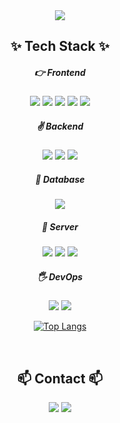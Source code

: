 
<div align="center">
  <img src="https://capsule-render.vercel.app/api?type=venom&color=gradient&height=200&section=header&text=Welcome%20to%20moonjung's%20GitHub%20👋&animation=twinkling&fontSize=35&fontColor=000000" />
</div>


<h2 align="center">✨ Tech Stack ✨</h3>

<h5 align="center"> 👉 Frontend</h5>
<div align=center> 
  <img src="https://img.shields.io/badge/html5-E34F26?style=flat-square&logo=html5&logoColor=white">
  <img src="https://img.shields.io/badge/css-1572B6?style=flat-square&logo=css3&logoColor=white">
  <img src="https://img.shields.io/badge/javascript-F7DF1E?style=flat-square&logo=javascript&logoColor=black">
  <img src="https://img.shields.io/badge/jquery-0769AD?style=flat-square&logo=jquery&logoColor=white">
  <img src="https://img.shields.io/badge/vue.js-4FC08D?style=flat-square&logo=vue.js&logoColor=white">
</div>

<h5 align="center">✌ Backend</h5>
<div align=center> 
  <img src="https://img.shields.io/badge/java-007396?style=flat-square&logo=java&logoColor=white">
  <img src="https://img.shields.io/badge/spring-6DB33F?style=flat-square&logo=spring&logoColor=white">
  <img src="https://img.shields.io/badge/springboot-6DB33F?style=flat-square&logo=springboot&logoColor=white">
</div>

<h5 align="center">🤟 Database</h5>
<div align=center> 
  <img src="https://img.shields.io/badge/mysql-4479A1?style=flat-square&logo=mysql&logoColor=white">
</div>

<h5 align="center">🖖 Server</h5>
<div align=center> 
  <img src="https://img.shields.io/badge/amazonaws-232F3E?style=flat-square&logo=amazonaws&logoColor=white">
  <img src="https://img.shields.io/badge/linux-FCC624?style=flat-square&logo=linux&logoColor=black">
  <img src="https://img.shields.io/badge/apache tomcat-F8DC75?style=flat-square&logo=apachetomcat&logoColor=white">
</div>

<h5 align="center">🖐 DevOps</h5>
<div align=center> 
  <img src="https://img.shields.io/badge/docker-%230db7ed.svg?style=flat-square&logo=docker&logoColor=white">
  <img src="https://img.shields.io/badge/github-181717?style=flat-square&logo=github&logoColor=white">
</div>
<div align="center">
  
  [![Top Langs](https://github-readme-stats.vercel.app/api/top-langs/?username=moonjungkimm&layout=compact)](https://github.com/delay-100/github-readme-stats)
  
</div>
<br>

<h2 align="center">📫 Contact 📫</h3>


<div align="center">
  <a href="https://low-approval-845.notion.site/Minimal-Designer-Resume-a366ea4339dd46fbbc846946156a6a95?pvs=4"><img src="https://img.shields.io/badge/Notion-000000?style=for-the-badge&logo=notion&logoColor=white" /></a>
  <a href="mailto:moon_d_2@naver.com"><img src="https://img.shields.io/badge/moon_d_2@naver.com-03C75A?style=for-the-badge&logo=Mail&logoColor=white"/></a>
</div>




<!--
**moonjungkimm/moonjungkimm** is a ✨ _special_ ✨ repository because its `README.md` (this file) appears on your GitHub profile.

Here are some ideas to get you started:

- 🔭 I’m currently working on ...
- 🌱 I’m currently learning ...
- 👯 I’m looking to collaborate on ...
- 🤔 I’m looking for help with ...
- 💬 Ask me about ...
- 📫 How to reach me: ...
- 😄 Pronouns: ...
- ⚡ Fun fact: ...
-->
